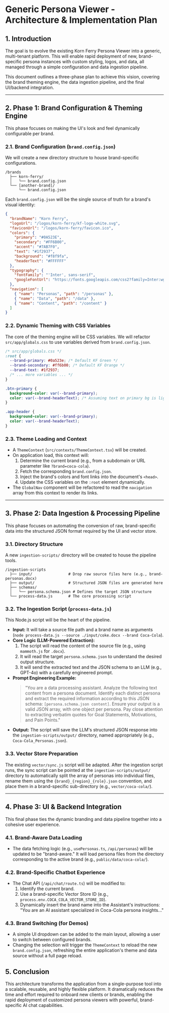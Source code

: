 # Generic Persona Viewer - Architecture & Implementation Plan

## 1. Introduction

The goal is to evolve the existing Korn Ferry Persona Viewer into a generic, multi-tenant platform. This will enable rapid deployment of new, brand-specific persona instances with custom styling, logos, and data, all managed through a simple configuration and data ingestion pipeline.

This document outlines a three-phase plan to achieve this vision, covering the brand theming engine, the data ingestion pipeline, and the final UI/backend integration.

---

## 2. Phase 1: Brand Configuration & Theming Engine

This phase focuses on making the UI's look and feel dynamically configurable per brand.

### 2.1. Brand Configuration (`brand.config.json`)

We will create a new directory structure to house brand-specific configurations.

```
/brands
  ├── korn-ferry/
  │   └── brand.config.json
  └── [another-brand]/
      └── brand.config.json
```

Each `brand.config.json` will be the single source of truth for a brand's visual identity:

```json
{
  "brandName": "Korn Ferry",
  "logoUrl": "/logos/korn-ferry/kf-logo-white.svg",
  "faviconUrl": "/logos/korn-ferry/favicon.ico",
  "colors": {
    "primary": "#0A523E",
    "secondary": "#FF6B00",
    "accent": "#7AB7F0",
    "text": "#1f2937",
    "background": "#f8f9fa",
    "headerText": "#FFFFFF"
  },
  "typography": {
    "fontFamily": "'Inter', sans-serif",
    "googleFontUrl": "https://fonts.googleapis.com/css2?family=Inter:wght@400;600;700&display=swap"
  },
  "navigation": [
    { "name": "Personas", "path": "/personas" },
    { "name": "Data", "path": "/data" },
    { "name": "Content", "path": "/content" }
  ]
}
```

### 2.2. Dynamic Theming with CSS Variables

The core of the theming engine will be CSS variables. We will refactor `src/app/globals.css` to use variables derived from `brand.config.json`.

```css
/* src/app/globals.css */
:root {
  --brand-primary: #0a523e; /* Default KF Green */
  --brand-secondary: #ff6b00; /* Default KF Orange */
  --brand-text: #1f2937;
  /* ... more variables ... */
}

.btn-primary {
  background-color: var(--brand-primary);
  color: var(--brand-headerText); /* Assuming text on primary bg is light */
}

.app-header {
  background-color: var(--brand-primary);
  color: var(--brand-headerText);
}
```

### 2.3. Theme Loading and Context

- A `ThemeContext` (`src/contexts/ThemeContext.tsx`) will be created.
- On application load, this context will:
  1.  Determine the current brand (e.g., from a subdomain or URL parameter like `?brand=coca-cola`).
  2.  Fetch the corresponding `brand.config.json`.
  3.  Inject the brand's colors and font links into the document's `<head>`.
  4.  Update the CSS variables on the `:root` element dynamically.
- The `GlobalNav` component will be refactored to read the `navigation` array from this context to render its links.

---

## 3. Phase 2: Data Ingestion & Processing Pipeline

This phase focuses on automating the conversion of raw, brand-specific data into the structured JSON format required by the UI and vector store.

### 3.1. Directory Structure

A new `ingestion-scripts/` directory will be created to house the pipeline tools.

```
/ingestion-scripts
  ├── input/                # Drop raw source files here (e.g., brand-personas.docx)
  ├── output/               # Structured JSON files are generated here
  ├── schemas/
  │   └── persona.schema.json # Defines the target JSON structure
  └── process-data.js       # The core processing script
```

### 3.2. The Ingestion Script (`process-data.js`)

This Node.js script will be the heart of the pipeline.

- **Input:** It will take a source file path and a brand name as arguments (`node process-data.js --source ./input/coke.docx --brand Coca-Cola`).
- **Core Logic (LLM-Powered Extraction):**
  1.  The script will read the content of the source file (e.g., using `mammoth.js` for `.docx`).
  2.  It will read the target `persona.schema.json` to understand the desired output structure.
  3.  It will send the extracted text and the JSON schema to an LLM (e.g., GPT-4o) with a carefully engineered prompt.
- **Prompt Engineering Example:**
  > "You are a data processing assistant. Analyze the following text content from a persona document. Identify each distinct persona and extract the required information according to this JSON schema: `[persona.schema.json content]`. Ensure your output is a valid JSON array, with one object per persona. Pay close attention to extracting verbatim quotes for Goal Statements, Motivations, and Pain Points."
- **Output:** The script will save the LLM's structured JSON response into the `ingestion-scripts/output/` directory, named appropriately (e.g., `Coca-Cola_Personas.json`).

### 3.3. Vector Store Preparation

The existing `vector/sync.js` script will be adapted. After the ingestion script runs, the sync script can be pointed at the `ingestion-scripts/output/` directory to automatically split the array of personas into individual files, rename them using the `{brand}_{region}_{role}.json` convention, and place them in a brand-specific sub-directory (e.g., `vector/coca-cola/`).

---

## 4. Phase 3: UI & Backend Integration

This final phase ties the dynamic branding and data pipeline together into a cohesive user experience.

### 4.1. Brand-Aware Data Loading

- The data fetching logic (e.g., `usePersonas.ts`, `/api/personas`) will be updated to be "brand-aware." It will load persona files from the directory corresponding to the active brand (e.g., `public/data/coca-cola/`).

### 4.2. Brand-Specific Chatbot Experience

- The Chat API (`/api/chat/route.ts`) will be modified to:
  1.  Identify the current brand.
  2.  Use a brand-specific Vector Store ID (e.g., `process.env.COCA_COLA_VECTOR_STORE_ID`).
  3.  Dynamically insert the brand name into the Assistant's instructions: "You are an AI assistant specialized in Coca-Cola persona insights..."

### 4.3. Brand Switching (for Demos)

- A simple UI dropdown can be added to the main layout, allowing a user to switch between configured brands.
- Changing the selection will trigger the `ThemeContext` to reload the new `brand.config.json`, refreshing the entire application's theme and data source without a full page reload.

## 5. Conclusion

This architecture transforms the application from a single-purpose tool into a scalable, reusable, and highly flexible platform. It dramatically reduces the time and effort required to onboard new clients or brands, enabling the rapid deployment of customized persona viewers with powerful, brand-specific AI chat capabilities.
